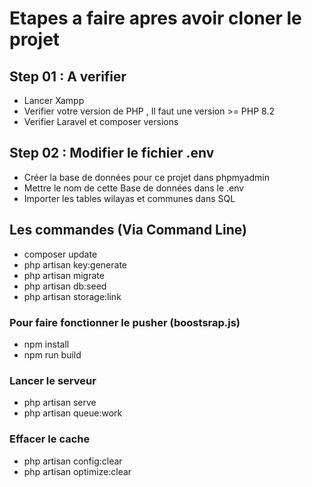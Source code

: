 # Etapes a faire apres avoir cloner le projet

## Step 01 : A verifier
- Lancer Xampp
- Verifier votre version de PHP , Il faut une version >= PHP 8.2
- Verifier Laravel et composer versions
## Step 02 : Modifier le fichier .env

- Créer la base de données pour ce projet dans phpmyadmin
- Mettre le nom de cette Base de données dans le .env
- Importer les tables wilayas et communes dans SQL


## Les commandes (Via Command Line)

- composer update
- php artisan key:generate
- php artisan migrate
- php artisan db:seed 
- php artisan storage:link 


### Pour faire fonctionner le pusher (boostsrap.js)
 - npm install
 - npm run build

### Lancer le serveur 
- php artisan serve
- php artisan queue:work   

### Effacer le cache
- php artisan config:clear
- php artisan optimize:clear


 

 

 
